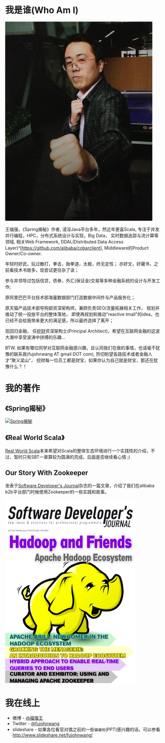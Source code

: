 # 我是谁(Who Am I)

<img src="images/profile.png" alt="WangFuqiang's portrait"/>

王福强，《Spring揭秘》作者, 浸淫Java平台多年，然近年更喜Scala,
专注于并发并行编程，HPC，分布式系统设计与实现，Big Data， 实时数据追踪与流计算等领域,
相关Web Framework, DDAL(Distributed Data Access Layer)^[<https://github.com/alibaba/cobarclient>], Middleware的Product Owner/Co-owner.

年轻时好武，玩过散打，拳击，跆拳道，太极，终无定性；
亦好文，好藏书，之前看技术书居多，现尝试更往杂了读；

参与并领导过包括信贷，债券，外汇(保证金)交易等多种金融系统的设计与开发工作;

原阿里巴巴平台技术部海量数据部门打造数据中间件与产品服务化；

原天猫产品技术部导购部资深架构师，兼顾负责SEO/流量拓展相关工作， 规划并推动了统一投放平台的整体落地，
即使再规划和推动"reactive tmall"的idea，也已经不会给我带来更大的满足感，所以最终选择了离开；

现回归金融， 任[挖财](http://www.wacai.com)资深架构士(Principal Architect)，希望在互联网金融的这波大潮中享受波涛中拼搏的乐趣...

BTW. 如果有哪位同学对互联网金融感兴趣，且认同我们在做的事情，也请毫不犹豫的联系我(fujohnwang AT gmail DOT com), 热切盼望各路技术或者金融人才"聚义梁山"， 挖财每一位员工都是财宝，如果你认为自己就是财宝，那还在犹豫什么？！



# 我的著作

## 《Spring揭秘》
<a href="http://product.china-pub.com/195969"><img alt="Spring揭秘" src="http://images.china-pub.com/ebook195001-200000/195969/zcover.jpg?2013-3-2%2022:00:02"/></a>

## 《Real World Scala》
<a href="https://github.com/fujohnwang/real_world_scala">Real World Scala</a>本来希望对Scala的整体生态环境进行一个实践性的介绍，不过，暂时只有SBT一章算较为圆满的完成，后面是否继续看心情 ;)

## Our Story With Zookeeper
发表于[Software Developer's Journal](http://sdjournal.org/)杂志的一篇文章，介绍了我们在alibaba b2b平台部门时候使用Zookeeper的一些实践和故事。

<img src="images/sdj.png"/>

# 我在线上

* 微博 - [@福强王](http://www.weibo.com/fujohnwang)
* Twitter - [@fujohnwang](https://twitter.com/fujohnwang)
* slideshare - 如果各位看官对偶之前的一些`骗骗他`(PPT)感兴趣的话，可以参看<http://www.slideshare.net/fujohnwang/>
